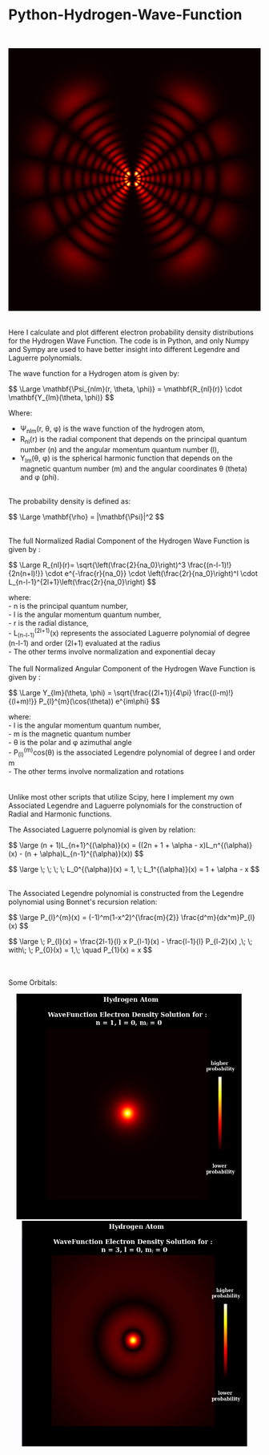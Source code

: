 
# Python-Hydrogen-Wave-Function

<br />
<p align="center">
  <img src="Hydrogen Images/1.png">
</p>

<br />
Here I calculate and plot different electron probability density distributions for the Hydrogen Wave Function. The code is in Python, and only Numpy and Sympy are used to have better insight into different Legendre and Laguerre polynomials.

The wave function for a Hydrogen atom is given by:
<br />
<p>
$$
\Large \mathbf{\Psi_{nlm}(r, \theta, \phi)} = \mathbf{R_{nl}(r)} \cdot \mathbf{Y_{lm}(\theta, \phi)}
$$
</p>

Where:
- Ψ<sub>nlm</sub>(r, θ, φ) is the wave function of the hydrogen atom,
- R<sub>nl</sub>(r) is the radial component that depends on the principal quantum number \(n\) and the angular momentum quantum number \(l\),
- Y<sub>lm</sub>(θ, φ) is the spherical harmonic function that depends on the magnetic quantum number \(m\) and the angular coordinates θ (theta) and φ (phi).

<br />
The probability density is defined as:
<p>
$$
\Large \mathbf{\rho} = |\mathbf{\Psi}|^2
$$
</p>

<br />
The full Normalized Radial Component of the Hydrogen Wave Function is given by :

<p>
$$
 \Large R_{nl}(r)= \sqrt{\left(\frac{2}{na_0}\right)^3 \frac{(n-l-1)!}{2n(n+l)!}} \cdot e^{-\frac{r}{na_0}} \cdot \left(\frac{2r}{na_0}\right)^l \cdot L_{n-l-1}^{2l+1}\left(\frac{2r}{na_0}\right) 
$$
</p>
where:
<br />
- n is the principal quantum number,
<br />
- l is the angular momentum quantum number,
<br />
- r is the radial distance,
<br />
- L<sub>(n-l-1)</sub><sup>(2l+1)</sup>(x) represents the associated Laguerre polynomial of degree (n-l-1) and order (2l+1) evaluated at the radius
<br />
- The other terms involve normalization and exponential decay

<br />
<br />
The full Normalized Angular Component of the Hydrogen Wave Function is given by :

<br />
<p>
$$
 \Large Y_{lm}(\theta, \phi) = \sqrt{\frac{(2l+1)}{4\pi} \frac{(l-m)!}{(l+m)!}} P_{l}^{m}(\cos(\theta)) e^{im\phi}
$$
</p>
where:
<br />
- l is the angular momentum quantum number,
<br />
- m is the magnetic quantum number
<br />
- θ is the polar and φ azimuthal angle
<br />
- P<sub>(l)</sub><sup>(m)</sup>cos(θ) is the associated Legendre polynomial of degree l and order m 
<br />
- The other terms involve normalization and rotations
<br />
<br />
<br />
Unlike most other scripts that utilize Scipy, here I implement my own Associated Legendre and Laguerre polynomials for the construction of Radial and Harmonic functions. 
<br />

The Associated Laguerre polynomial is given by relation:
<br />
<p>
$$
 \large (n + 1)L_{n+1}^{(\alpha)}(x) = ((2n + 1 + \alpha - x)L_n^{(\alpha)}(x) - (n + \alpha)L_{n-1}^{(\alpha)}(x)) 
$$
</p>
<p>
$$
\large \; \;  \; \; L_0^{(\alpha)}(x) = 1, \; L_1^{(\alpha)}(x) = 1 + \alpha - x
$$
</p>

<br />
The Associated Legendre polynomial is constructed from the Legendre polynomial using Bonnet's recursion relation:
<br/>
<p>
$$
 \large P_{l}^{m}(x) = (-1)^m(1-x^2)^{\frac{m}{2}} \frac{d^m}{dx^m}P_{l}(x) 
$$
</p>
<p>
$$
\large \; P_{l}(x) = \frac{2l-1}{l} x P_{l-1}(x) - \frac{l-1}{l} P_{l-2}(x) ,\; \;  with\; \;  P_{0}(x) = 1,\;  \quad P_{1}(x) = x
$$
</p>

<br/>
<br/>
Some Orbitals:
<br />
<p align="center">
  <img src="Hydrogen Images/2.png" width="450" height=450 style="margin-right: 5px;">  <img src="Hydrogen Images/3.png" width="450" height=450>
</p>
